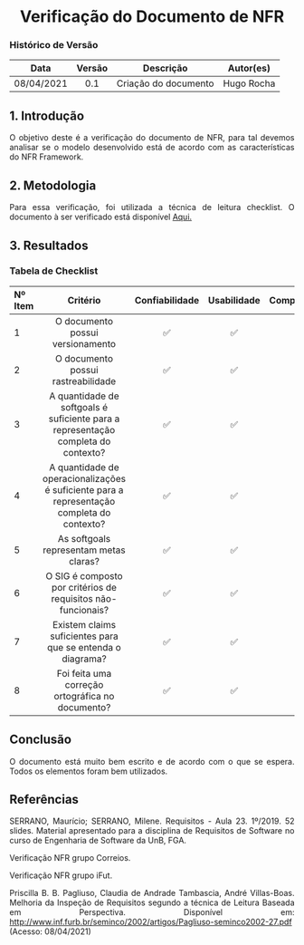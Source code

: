 # <center> Verificação do Documento de NFR

### Histórico de Versão
|    Data    | Versão | Descrição            | Autor(es)       |
| :--------: | :----: | :------------------: | :-------------: |
| 08/04/2021 |  0.1   | Criação do documento | Hugo Rocha  |


<div align="justify">


## 1. Introdução
O objetivo deste é a verificação do documento de NFR, para tal devemos analisar se o modelo desenvolvido está de acordo com as características do NFR Framework.


## 2. Metodologia
Para essa verificação, foi utilizada a técnica de leitura checklist. O documento à ser verificado está disponível <a href="https://requisitos-de-software.github.io/2020.2-PlantJammer/#/pages/ponto_de_controle_4/nfr-framework">Aqui.</a>




## 3. Resultados

### Tabela de Checklist

|Nº Item | Critério | Confiabilidade | Usabilidade |Compatibilidade |
|:------|:---------:|:---------:|:---------:|:---------:|
| 1 | O documento possui versionamento | ✅ |✅|✅|
| 2 | O documento possui rastreabilidade| ✅ |✅|✅|
| 3 | A quantidade de softgoals é suficiente para a representação completa do contexto?| ✅ |✅|✅|
| 4 | A quantidade de operacionalizações é suficiente para a representação completa do contexto?| ✅ |✅|✅|
| 5 | As softgoals representam metas claras?| ✅ |✅|✅|
| 6 | O SIG é composto por critérios de requisitos não-funcionais?| ✅ |✅|✅|
| 7 | Existem claims suficientes para que se entenda o diagrama?| ✅ |✅|✅|
| 8 | Foi feita uma correção ortográfica  no documento?| ✅ |✅|✅||||||




## Conclusão

 O documento está muito bem escrito e de acordo com o que se espera. Todos os elementos foram bem utilizados.




## Referências

SERRANO, Maurício; SERRANO, Milene. Requisitos - Aula 23. 1º/2019. 52 slides. Material apresentado para a disciplina de Requisitos de Software no curso de Engenharia de Software da UnB, FGA.

Verificação NFR grupo Correios.

Verificação NFR grupo iFut.

Priscilla B. B. Pagliuso, Claudia de Andrade Tambascia, André Villas-Boas. Melhoria da Inspeção de Requisitos segundo a
técnica de Leitura Baseada em Perspectiva. Disponível em: http://www.inf.furb.br/seminco/2002/artigos/Pagliuso-seminco2002-27.pdf (Acesso: 08/04/2021)






</div>